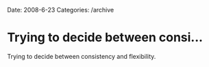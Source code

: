 Date: 2008-6-23
Categories: /archive

# Trying to decide between consi...

Trying to decide between consistency and flexibility.
